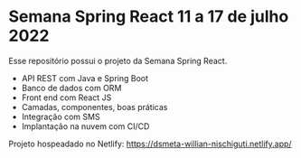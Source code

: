 <h1>Semana Spring React 11 a 17 de julho 2022</h1>
<p>Esse repositório possui o projeto da Semana Spring React.</p>

* API REST com Java e Spring Boot
* Banco de dados com ORM
* Front end com React JS
* Camadas, componentes, boas práticas
* Integração com SMS
* Implantação na nuvem com CI/CD

Projeto hospeadado no Netlify: https://dsmeta-willian-nischiguti.netlify.app/